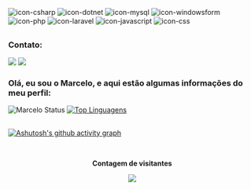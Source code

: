 <div style="display: inline_block"><br>
  <img align="center" alt="icon-csharp" src="https://img.shields.io/badge/C%23-239120?style=for-the-badge&logo=c-sharp&logoColor=white.svg">
  <img align="center" alt="icon-dotnet" src="https://img.shields.io/badge/.NET-5C2D91?style=for-the-badge&logo=.net&logoColor=white">
  <img align="center" alt="icon-mysql" src="https://img.shields.io/badge/MySQL-4479A1?style=for-the-badge&logo=mysql&logoColor=white">
  <img align="center" alt="icon-windowsform" src="https://img.shields.io/badge/Windows%20Form-5C2D91?style=for-the-badge&logo=.net&logoColor=white">
  <img align="center" alt="icon-php" src="https://img.shields.io/badge/PHP-777BB4?style=for-the-badge&logo=php&logoColor=white">
  <img align="center" alt="icon-laravel" src="https://img.shields.io/badge/Laravel-FF2D20?style=for-the-badge&logo=laravel&logoColor=white">
  <img align="center" alt="icon-javascript" src="https://img.shields.io/badge/JavaScript-F7DF1E?style=for-the-badge&logo=javascript&logoColor=black">
  <img align="center" alt="icon-css" src="https://img.shields.io/badge/CSS-239120?style=for-the-badge&logo=css3&logoColor=white">

</div>


##
<h3>Contato:</h3>
<div> 
  <a href="mailto:marcelomf.007@hotmail.com"><img src="https://img.shields.io/badge/-Outlook-%23333?style=for-the-badge&logo=microsoft-outlook&logoColor=white" target="_blank"></a>
  <a href="https://www.linkedin.com/in/marcelo--martins-ferreira/" target="_blank"><img src="https://img.shields.io/badge/LinkedIn-0077B5?style=for-the-badge&logo=linkedin&logoColor=white"></a> 
</div>

### Olá, eu sou o Marcelo, e aqui estão algumas informações do meu perfil:


  ![Marcelo Status](https://github-readme-stats.vercel.app/api?username=MarceloMFerreira&show_icons=true)
  [![Top Linguagens](https://github-readme-stats.vercel.app/api/top-langs/?username=MarceloMFerreira&layout=compact)](https://github.com/anuraghazra/github-readme-stats)



##

 [![Ashutosh's github activity graph](https://github-readme-activity-graph.vercel.app/graph?username=MarceloMFerreira&bg_color=ffffff&color=007bff&line=007bff&point=007bff&area=true&hide_border=true)](https://github.com/ashutosh00710/github-readme-activity-graph)

  
 
 
  <div align="center">
    <br><p align="centre"><b>Contagem de visitantes</b></p>  
      <p align="center"><img align="center" src="https://profile-counter.glitch.me/{MarceloMFerreira}/count.svg" /></p> 
    <br>
  </div>
  
</div>
  

